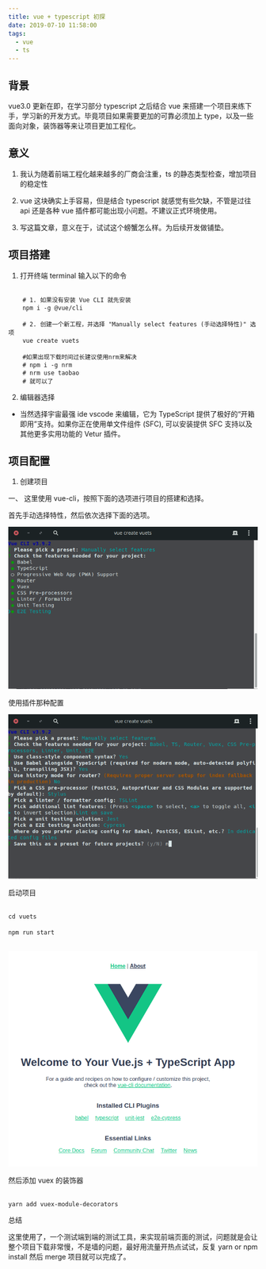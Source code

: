 ```yaml
---
title: vue + typescript 初探
date: 2019-07-10 11:58:00
tags:
  - vue
  - ts
---
```


## 背景

vue3.0 更新在即，在学习部分 typescript 之后结合 vue 来搭建一个项目来练下手，学习新的开发方式。毕竟项目如果需要更加的可靠必须加上 type，以及一些面向对象，装饰器等来让项目更加工程化。

## 意义

1. 我认为随着前端工程化越来越多的厂商会注重，ts 的静态类型检查，增加项目的稳定性

2. vue 这块确实上手容易，但是结合 typescript 就感觉有些欠缺，不管是过往 api 还是各种 vue 插件都可能出现小问题。不建议正式环境使用。

3. 写这篇文章，意义在于，试试这个螃蟹怎么样。为后续开发做铺垫。

## 项目搭建

1. 打开终端 terminal 输入以下的命令

```shell

    # 1. 如果没有安装 Vue CLI 就先安装
    npm i -g @vue/cli

    # 2. 创建一个新工程，并选择 "Manually select features (手动选择特性)" 选项
    vue create vuets

    #如果出现下载时间过长建议使用nrm来解决
    # npm i -g nrm
    # nrm use taobao
    # 就可以了

```

2. 编辑器选择

- 当然选择宇宙最强 ide vscode 来编辑，它为 TypeScript 提供了极好的“开箱即用”支持。如果你正在使用单文件组件 (SFC), 可以安装提供 SFC 支持以及其他更多实用功能的 Vetur 插件。

## 项目配置

1. 创建项目

一、 这里使用 vue-cli，按照下面的选项进行项目的搭建和选择。

首先手动选择特性，然后依次选择下面的选项。

![第一步选择插件](./access/typescriptvue1/vue-ts-1-create-1.png)

使用插件那种配置

![第二步配置应用](./access/typescriptvue1/vue-typescript-1-create-2.png)

启动项目

```shell

cd vuets

npm run start


```

![第一步选择插件](./access/typescriptvue1/vue-typscript-finish-1.png)

然后添加 vuex 的装饰器

```shell

yarn add vuex-module-decorators

```

总结

这里使用了，一个测试端到端的测试工具，来实现前端页面的测试，问题就是会让整个项目下载非常慢，不是墙的问题，最好用流量开热点试试，反复 yarn or npm install 然后 merge 项目就可以完成了。
